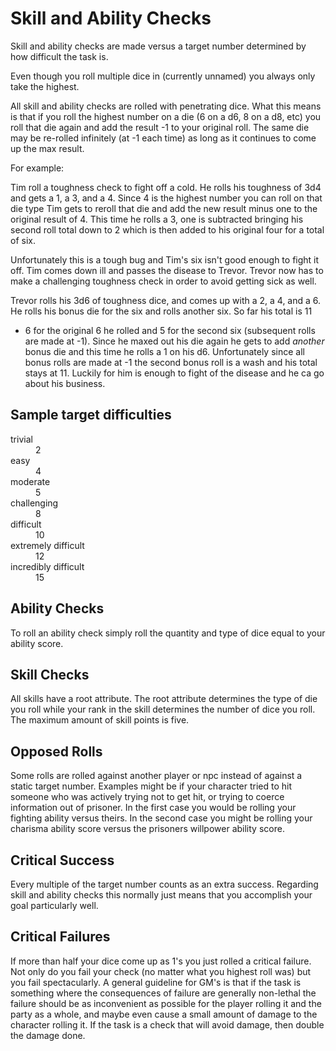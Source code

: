 Skill and Ability Checks
========================

Skill and ability checks are made versus a target number determined by how difficult the task is.

Even though you roll multiple dice in (currently unnamed) you always only take the highest.

All skill and ability checks are rolled with penetrating dice. What this means is that if you roll the highest number
on a die (6 on a d6, 8 on a d8, etc) you roll that die again and add the result -1 to your original roll.
The same die may be re-rolled infinitely (at -1 each time) as long as it continues to come up the max result.

For example:

Tim roll a toughness check to fight off a cold.
He rolls his toughness of 3d4 and gets a 1, a 3, and a 4.
Since 4 is the highest number you can roll on that die type Tim gets to reroll that die and add the new result minus one to the original result of 4.
This time he rolls a 3, one is subtracted bringing his second roll total down to 2
which is then added to his original four for a total of six.

Unfortunately this is a tough bug and Tim's six isn't good enough to fight it off.
Tim comes down ill and passes the disease to Trevor. Trevor now has to make a challenging toughness check
in order to avoid getting sick as well.

Trevor rolls his 3d6 of toughness dice, and comes up with a 2, a 4, and a 6.
He rolls his bonus die for the six and rolls another six. So far his total is 11
 - 6 for the original 6 he rolled and 5 for the second six (subsequent rolls are made at -1).
Since he maxed out his die again he gets to add *another* bonus die and this time he rolls a 1 on his d6.
Unfortunately since all bonus rolls are made at -1 the second bonus roll is a wash and his total stays at 11.
Luckily for him is enough to fight of the disease and he ca go about his business.

Sample target difficulties
--------------------------

<dl>
	<dt>trivial</dt>
	<dd>2</dd>
	<dt>easy</dt>
	<dd>4</dd>
	<dt>moderate</dt>
	<dd>5</dd>
	<dt>challenging</dt>
	<dd>8</dd>
	<dt>difficult</dt>
	<dd>10</dd>
	<dt>extremely difficult</dt>
	<dd>12</dd>
	<dt>incredibly difficult</dt>
	<dd>15</dd>
</dl>


Ability Checks
--------------

To roll an ability check simply roll the quantity and type of dice equal to your ability score.

Skill Checks
------------

All skills have a root attribute. The root attribute determines the type of die you roll while
your rank in the skill determines the number of dice you roll. The maximum amount of skill points is five.


Opposed Rolls
-------------

Some rolls are rolled against another player or npc instead of against a static target number.
Examples might be if your character tried to hit someone who was actively trying not to get hit,
or trying to coerce information out of prisoner. In the first case you would be rolling your
fighting ability versus theirs. In the second case you might be rolling your charisma ability
score versus the prisoners willpower ability score.


Critical Success
----------------
Every multiple of the target number counts as an extra success. Regarding skill and ability checks
this normally just means that you accomplish your goal particularly well.


Critical Failures
-----------------
If more than half your dice come up as 1's you just rolled a critical failure. Not only do you fail your check
(no matter what you highest roll was) but you fail spectacularly. A general guideline for GM's is that
if the task is something where the consequences of failure are generally non-lethal the failure should
be as inconvenient as possible for the player rolling it and the party as a whole, and maybe even
cause a small amount of damage to the character rolling it. If the task is a check that will avoid
damage, then double the damage done.
